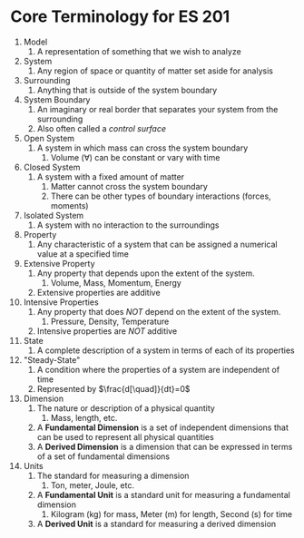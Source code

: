 # Core Terminology for ES 201
1. Model 
	1. A representation of something that we wish to analyze
2. System
	1. Any region of space or quantity of matter set aside for analysis
3. Surrounding
	1. Anything that is outside of the system boundary
4. System Boundary
	1. An imaginary or real border that separates your system from the surrounding
	2. Also often called a *control surface*
5. Open System
	1. A system in which mass can cross the system boundary
		1. Volume ($\forall$) can be constant or vary with time
6. Closed System
	1. A system with a fixed amount of matter
		1. Matter cannot cross the system boundary
		2. There can be other types of boundary interactions (forces, moments)
7. Isolated System
	1. A system with no interaction to the surroundings
8. Property
	1. Any characteristic of a system that can be assigned a numerical value at a specified time
9. Extensive Property
	1. Any property that depends upon the extent of the system.
		1. Volume, Mass, Momentum, Energy
	2. Extensive properties are additive
10. Intensive Properties
	1. Any property that does *NOT* depend on the extent of the system.
		1. Pressure, Density, Temperature
	2. Intensive properties are *NOT* additive
11. State
	1. A complete description of a system in terms of each of its properties
12. "Steady-State"
	1. A condition where the properties of a system are independent of time
	2. Represented by $\frac{d[\quad]}{dt}=0$
13. Dimension
	1. The nature or description of a physical quantity
		1. Mass, length, etc.
	2. A **Fundamental Dimension** is a set of independent dimensions that can be used to represent all physical quantities
	3. A **Derived Dimension** is a dimension that can be expressed in terms of a set of fundamental dimensions
14. Units
	1. The standard for measuring a dimension
		1. Ton, meter, Joule, etc.
	2. A **Fundamental Unit** is a standard unit for measuring a fundamental dimension
		1. Kilogram (kg) for mass, Meter (m) for length, Second (s) for time
	3. A **Derived Unit** is a standard for measuring a derived dimension